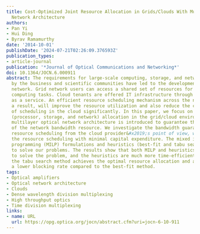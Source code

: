 ```yaml
---
title: Cost-Optimized Joint Resource Allocation in Grids/Clouds With Multilayer Optical
  Network Architecture
authors:
- Pan Yi
- Hui Ding
- Byrav Ramamurthy
date: '2014-10-01'
publishDate: '2024-07-21T02:26:09.376593Z'
publication_types:
- article-journal
publication: '*Journal of Optical Communications and Networking*'
doi: 10.1364/JOCN.6.000911
abstract: The requirements for large-scale computing, storage, and network capabilities
  by the business and scientific communities have led to the development of the grid/cloud
  network. Grid network users can access a shared set of resources for scientific
  computing tasks. Cloud tenants are offered IT infrastructure through infrastructure
  as a service. An efficient resource scheduling mechanism across the network, as
  a result, will improve the resource utilization and also reduce the capital cost
  of scheduling in the cloud significantly. In this paper, we focus on the joint resource
  (processor, storage, and network) allocation in the grid/cloud environment. The
  multilayer optical network architecture is introduced to guarantee the reservation
  of the network bandwidth resource. We investigate the bandwidth guaranteed joint
  resource scheduling from the cloud provider&#x2019;s point of view, which is completing
  the resource scheduling with minimal capital expenditure. The mixed integer linear
  programming (MILP) formulations and heuristics (best-fit and tabu search) are developed
  to solve our problems. The results show that both MILP and heuristics work well
  to solve the problem, and the heuristics are much more time-efficient. In addition,
  the tabu search method achieves the optimal resource allocation and also reaches
  a lower blocking rate compared to the best-fit method.
tags:
- Optical amplifiers
- Optical network architecture
- Clouds
- Dense wavelength division multiplexing
- High throughput optics
- Time division multiplexing
links:
- name: URL
  url: https://opg.optica.org/jocn/abstract.cfm?uri=jocn-6-10-911
---
```

